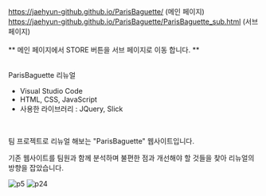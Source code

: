   https://jaehyun-github.github.io/ParisBaguette/ (메인 페이지)
  <br>
  https://jaehyun-github.github.io/ParisBaguette/ParisBaguette_sub.html (서브 페이지)
  <br>
  <br>
  ** 메인 페이지에서 STORE 버튼을  서브 페이지로 이동 합니다. **
  <br>
  <br>
  
  ParisBaguette 리뉴얼
  
  - Visual Studio Code 
  - HTML, CSS, JavaScript
  - 사용한 라이브러리 : JQuery, Slick
  
  <br>
  
  팀 프로젝트로 리뉴얼 해보는 "ParisBaguette" 웹사이트입니다. <br>
  
  기존 웹사이트를 팀원과 함께 분석하며 불편한 점과 개선해야 할 것들을 찾아 리뉴얼의 방향을 잡았습니다. <br>

![p5](https://user-images.githubusercontent.com/105622596/194212358-1dcfdc31-33a7-4872-9584-a86efb91c6dd.JPG)
![p24](https://user-images.githubusercontent.com/105622596/194212401-f6b2616f-10a2-435f-b4d9-e4004efa7167.JPG)


